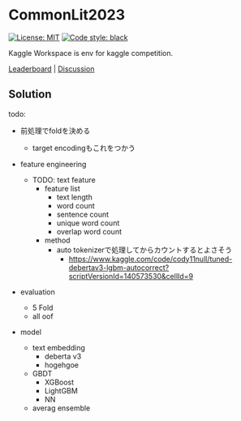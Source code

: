 # CommonLit2023

[![License: MIT](https://img.shields.io/badge/License-MIT-yellow.svg)](https://opensource.org/licenses/MIT)
[![Code style: black](https://img.shields.io/badge/code%20style-black-000000.svg)](https://github.com/psf/black)

Kaggle Workspace is env for kaggle competition.

[Leaderboard](https://www.kaggle.com/competitions/commonlit-evaluate-student-summaries/leaderboard) | [Discussion](https://www.kaggle.com/competitions/commonlit-evaluate-student-summaries/discussion?sort=published)

## Solution

todo:

- 前処理でfoldを決める
  - target encodingもこれをつかう

- feature engineering
  - TODO: text feature
    - feature list
      - text length
      - word count
      - sentence count
      - unique word count
      - overlap word count
    - method
      - auto tokenizerで処理してからカウントするとよさそう
        - <https://www.kaggle.com/code/cody11null/tuned-debertav3-lgbm-autocorrect?scriptVersionId=140573530&cellId=9>
- evaluation
  - 5 Fold
  - all oof
- model
  - text embedding
    - deberta v3
    - hogehgoe
  - GBDT
    - XGBoost
    - LightGBM
    - NN
  - averag ensemble
